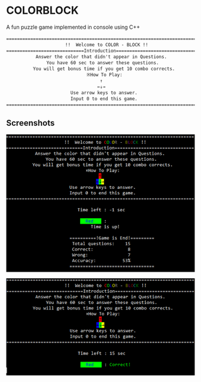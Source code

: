 # COLORBLOCK

A fun puzzle game implemented in console using C++

```
=======================================================================
                      !!  Welcome to COLOR - BLOCK !!
=============================Introduction==============================
           Answer the color that didn't appear in Questions.
               You have 60 sec to answer these questions.
          You will get bonus time if you get 10 combo corrects.
                              ※How To Play:
                                   ↑
                                  ←↓→
                        Use arrow keys to answer.
                        Input 0 to end this game.
=======================================================================
```

## Screenshots

![](./screenshot/01.PNG)  

![](./screenshot/02.PNG)